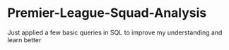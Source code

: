 # Premier-League-Squad-Analysis

Just applied a few basic queries in SQL to improve my understanding and learn better
